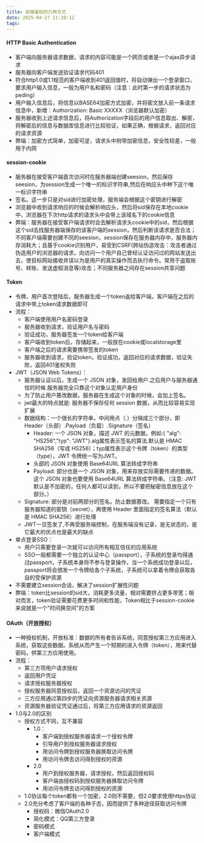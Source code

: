 ```yaml
---
title: 前端鉴权的几种方式
date: 2025-04-27 11:28:12
tags:
---
```


#### HTTP Basic Authentication
- 客户端向服务器请求数据，请求的内容可能是一个网页或者是一个ajax异步请求
- 服务器向客户端发送验证请求代码401
- 符合http1.0或1.1规范的客户端收到401返回值时，将自动弹出一个登录窗口，要求用户输入信息，一般为用户名和密码（注意：此时第一步的请求状态为peding）
- 用户输入信息后，将信息以BASE64加密方式加密，并将密文放入前一条请求信息中，新增：Authorization: Basic XXXXX（浏览器默认加密）
- 服务器收到上述请求信息后，将Authorization字段后的用户信息取出、解密，将解密后的信息与数据库信息进行比较验证，如果正确，根据请求，返回对应的请求资源
- 弊端：加密方式简单，加密可逆，请求头中附带加密信息，安全性较差，一般用于内网

#### session-cookie
- 服务器在接受客户端首次访问时在服务器端创建seesion，然后保存seesion，为session生成一个唯一的标识字符串,然后在响应头中种下这个唯一标识字符串
- 签名。这一步只是对sid进行加密处理，服务端会根据这个密钥进行解密
- 浏览器中收到请求响应的时候会解析响应头，然后将sid保存在本地cookie中，浏览器在下次http请求的请求头中会带上该域名下的cookie信息
- 弊端：服务器在接受客户端请求时会去解析请求头cookie中的sid，然后根据这个sid去找服务器端保存的该客户端的session，然后判断该请求是否合法；不同客户端需要创建不同的seesion，session保存在服务器内存中，服务器内存消耗大；且基于cookie识别用户，易受到CSRF(跨站伪造攻击：攻击者通过伪造用户的浏览器的请求，向访问一个用户自己曾经认证访问过的网站发送出去，使目标网站接收并误以为是用户的真实操作而去执行命令。常用于盗取账号、转账、发送虚假消息等)攻击；不同服务器之间存在session共享问题

#### Token
- 令牌，用户首次登陆后，服务器生成一个token返给客户端，客户端在之后的请求中带上token请求数据即可
- 流程：
  - 客户端使用用户名密码登录
  - 服务器收到请求，验证用户名与密码
  - 验证成功，服务器签发一个token给客户端
  - 客户端收到token后，存储起来，一般放在cookie或localstorage里
  - 客户端之后的请求需要携带签发的token
  - 服务器收到请求，验证token，验证成功，返回对应的请求数据，验证失败，返回401鉴权失败
- JWT（JSON Web Tokens）：
  - 服务器认证以后，生成一个 JSON 对象，发回给用户.之后用户与服务器通信的时候.服务器完全只靠这个对象认定用户身份
  - 为了防止用户篡改数据，服务器在生成这个对象的时候，会加上签名。
  - jwt最大的特点就是: 服务器不保存任何 session 数据，从而比较容易实现扩展
  - 数据结构：一个很长的字符串，中间用点（.）分隔成三个部分，即Header（头部）.Payload（负载）.Signature（签名）
    - Header: 一个 JSON 对象，描述 JWT 的元数据，例如:{ "alg": "HS256","typ": "JWT"}.alg属性表示签名的算法.默认是 HMAC SHA256（写成 HS256）；typ属性表示这个令牌（token）的类型（type），JWT 令牌统一写为JWT。
    - 头部的 JSON 对象使用 Base64URL 算法转成字符串
    - Payload: 部分也是一个 JSON 对象，用来存放实际需要传递的数据。这个 JSON 对象也要使用 Base64URL 算法转成字符串。（注意: JWT 默认是不加密的，任何人都可以读到，所以不要把秘密信息放在这个部分。）
  - Signature: 部分是对前两部分的签名，防止数据篡改。 需要指定一个只有服务器知道的密钥（secret），再使用 Header 里面指定的签名算法（默认是 HMAC SHA256）进行处理
  - JWT一旦签发了,不再受服务端控制，在服务端没有记录，是无状态的，是它最大的优点也是最大的缺点
- 单点登录SSO：
  - 用户只需要登录一次就可以访问所有相互信任的应用系统
  - SSO一般都需要一个独立的认证中心（passport），子系统的登录均得通过passport，子系统本身将不参与登录操作，当一个系统成功登录以后，passport将会颁发一个令牌给各个子系统，子系统可以拿着令牌会获取各自的受保护资源
- 不需要建立session会话，解决了session扩展性问题
- 弊端：token比session的sid大，消耗更多流量，相对需要挤占更多带宽；相对而言，token验证需要花费更多时间和性能，Token相比于session-cookie来说就是一个"时间换空间"的方案

#### OAuth（开放授权）
- 一种授权机制，开放标准：数据的所有者告诉系统，同意授权第三方应用进入系统，获取这些数据。系统从而产生一个短期的进入令牌（token），用来代替密码，供第三方应用使用。
- 流程：
  - 第三方项用户请求授权
  - 返回用户凭证
  - 请求授权服务器授权
  - 授权服务器同意授权后，返回一个资源访问的凭证
  - 三方应用通过第四步的凭证向资源服务器请求相关资源
  - 资源服务器验证凭证通过后，将第三方应用请求的资源返回
- 1.0与2.0的区别
  - 授权方式不同，互不兼容
    - 1.0：
      - 客户端到授权服务器请求一个授权令牌
      - 引导用户到授权服务器请求授权
      - 用访问令牌到授权服务器换取访问令牌
      - 用访问令牌去访问得到授权的资源
    - 2.0
      - 用户到授权服务器，请求授权，然后返回授权码
      - 客户端由授权码到授权服务器换取访问令牌
      - 用访问令牌去访问得到授权的资源
  - 1.0协议每个token都有一个加密，2.0则不需要，但2.0要求使用https协议
  - 2.0充分考虑了客户端的各种子态，因而提供了多种途径获取访问令牌
    - 授权码：微信OAuth2.0
    - 简化模式：QQ第三方登录
    - 密码模式
    - 客户端模式
